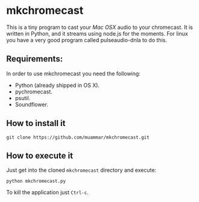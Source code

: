 mkchromecast
============

This is a tiny program to cast your *Mac OSX* audio to your chromecast. It is
written in Python, and it streams using node.js for the moments. For linux you
have a very good program called pulseaudio-dnla to do this.

## Requirements:

In order to use mkchromecast you need the following:

* Python (already shipped in OS X).
* pychromecast.
* psutil.
* Soundflower.

## How to install it

```
git clone https://github.com/muammar/mkchromecast.git
```

## How to execute it

Just get into the cloned `mkchromecast` directory and execute:

```
python mkchromecast.py
```

To kill the application just `Ctrl-c`.
